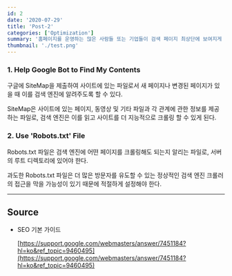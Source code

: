 ```yaml
---
id: 2
date: '2020-07-29'
title: 'Post-2'
categories: ['Optimization']
summary: '홈페이지를 운영하는 많은 사람들 또는 기업들이 검색 페이지 최상단에 보여지게 하기 위해 어떤 최적화 작업을 하는지 알아보자.'
thumbnail: './test.png'
---
```


### 1. Help Google Bot to Find My Contents

구글에 SiteMap을 제출하여 사이트에 있는 파일로서 새 페이지나 변경된 페이지가 있을 때 이를 검색 엔진에 알려주도록 할 수 있다.

SiteMap은 사이트에 있는 페이지, 동영상 및 기타 파일과 각 관계에 관한 정보를 제공하는 파일로, 검색 엔진은 이를 읽고 사이트를 더 지능적으로 크롤링 할 수 있게 된다.

### 2. Use 'Robots.txt' File

Robots.txt 파일은 검색 엔진에 어떤 페이지를 크롤링해도 되는지 알리는 파일로, 서버의 루트 디렉토리에 있어야 한다.

과도한 Robots.txt 파일은 더 많은 방문자를 유도할 수 있는 정상적인 검색 엔진 크롤러의 접근을 막을 가능성이 있기 때문에 적절하게 설정해야 한다.

---

## Source

- SEO 기본 가이드

  [https://support.google.com/webmasters/answer/7451184?hl=ko&ref_topic=9460495](https://support.google.com/webmasters/answer/7451184?hl=ko&ref_topic=9460495)